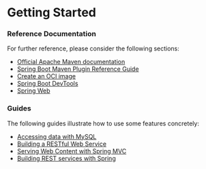 # Getting Started

### Reference Documentation
For further reference, please consider the following sections:

* [Official Apache Maven documentation](https://maven.apache.org/guides/index.html)
* [Spring Boot Maven Plugin Reference Guide](https://docs.spring.io/spring-boot/docs/3.3.0.RELEASE/maven-plugin/reference/html/)
* [Create an OCI image](https://docs.spring.io/spring-boot/docs/3.3.0.RELEASE/maven-plugin/reference/html/#build-image)
* [Spring Boot DevTools](https://docs.spring.io/spring-boot/docs/3.3.0.RELEASE/reference/htmlsingle/index.html#using.devtools)
* [Spring Web](https://docs.spring.io/spring-boot/docs/3.3.0.RELEASE/reference/htmlsingle/index.html#web)

### Guides
The following guides illustrate how to use some features concretely:

* [Accessing data with MySQL](https://spring.io/guides/gs/accessing-data-mysql/)
* [Building a RESTful Web Service](https://spring.io/guides/gs/rest-service/)
* [Serving Web Content with Spring MVC](https://spring.io/guides/gs/serving-web-content/)
* [Building REST services with Spring](https://spring.io/guides/tutorials/rest/)

